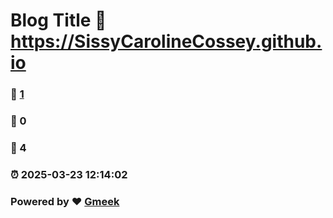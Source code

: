 # Blog Title :link: https://SissyCarolineCossey.github.io 
### :page_facing_up: [1](https://SissyCarolineCossey.github.io/tag.html) 
### :speech_balloon: 0 
### :hibiscus: 4 
### :alarm_clock: 2025-03-23 12:14:02 
### Powered by :heart: [Gmeek](https://github.com/Meekdai/Gmeek)
